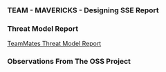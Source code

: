 ### TEAM - MAVERICKS - Designing SSE Report


### Threat Model Report
[TeamMates Threat Model Report](https://nbiswal.github.io/teammates/)

### Observations From The OSS Project 
